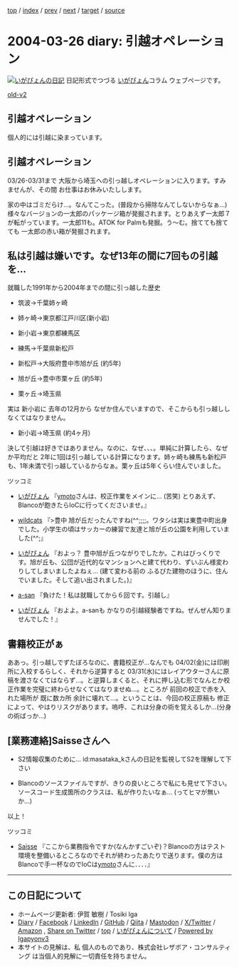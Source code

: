 [top](../index.html) 
 / [index](index.html) 
 / [prev](ig040325.html) 
 / [next](ig040327.html) 
 / [target](https://www.igapyon.jp/igapyon/diary/2004/ig040326.html) 
 / [source](https://github.com/igapyon/diary/blob/master/2004/ig040326.src.md) 

2004-03-26 diary: 引越オペレーション
=====================================================================================================
[![いがぴょんの日記](https://www.igapyon.jp/igapyon/diary/images/iga202308_64.jpg "いがぴょん")](https://www.igapyon.jp/igapyon/diary/memo/memoigapyon.html) 日記形式でつづる [いがぴょん](https://www.igapyon.jp/igapyon/diary/memo/memoigapyon.html)コラム ウェブページです。

[old-v2](ig040326-orig.html)

## 引越オペレーション

個人的には引越に染まっています。


## 引越オペレーション

03/26-03/31まで 大阪から埼玉への引っ越しオペレーションに入ります。すみませんが、その間 お仕事はお休みいたしします。

家の中はゴミだらけ…。なんてこった。(普段から掃除なんてしないからなぁ…) 様々なバージョンの一太郎のパッケージ箱が発掘されます。とりあえず一太郎７が転がっています。一太郎11も。ATOK for Palmも発掘。う～む。捨てても捨てても 一太郎の赤い箱が発掘されます。

## 私は引越は嫌いです。なぜ13年の間に7回もの引越を…

就職した1991年から2004年までの間に引っ越した歴史

* 筑波→千葉姉ヶ崎
  
* 姉ヶ崎→東京都江戸川区(新小岩)
  
* 新小岩→東京都練馬区
  
* 練馬→千葉県新松戸
  
* 新松戸→大阪府豊中市旭が丘 (約5年)
  
* 旭が丘→豊中市栗ヶ丘 (約5年)
  
* 栗ヶ丘→埼玉県

実は 新小岩に 去年の12月から なぜか住んでいますので、そこからも引っ越ししなくてはなりません。

* 新小岩→埼玉県 (約4ヶ月)

決して引越は好きではありません。なのに、なぜ、、、。単純に計算したら、なぜか平均だと 2年に1回は引っ越している計算になります。姉ヶ崎も練馬も新松戸も、1年未満で引っ越しているからなぁ。栗ヶ丘は5年くらい住んでいました。

ツッコミ

* [いがぴょん](https://www.igapyon.jp/igapyon/diary/memo/memoigapyon.html) 『[ymoto](http://d.hatena.ne.jp/ymoto/)さんは、校正作業をメインに… (苦笑) とりあえず、Blancoが飽きたらIoCに行ってくださいませ。』
  
* [wildcats](http://d.hatena.ne.jp/wildcats/) 『>豊中 旭が丘だったんですね(^^;;;;。ワタシは実は東豊中町出身でした。小学生の頃はサッカーの練習で友達と旭が丘の公園を利用していました(^^;』
  
* [いがぴょん](https://www.igapyon.jp/igapyon/diary/memo/memoigapyon.html) 『およっ？ 豊中旭が丘つながりでしたか。これはびっくりです。旭が丘も、公団が近代的なマンションへと建て代わり、ずいぶん様変わりしてしまいましたよねぇ…
  (建て変わる前の ふるびた建物のほうに、住んでいました。そして追い出されました。)』
  
* [a-san](http://d.hatena.ne.jp/a-san/) 『負けた！私は就職してから６回です。引越し』
  
* [いがぴょん](https://www.igapyon.jp/igapyon/diary/memo/memoigapyon.html) 『およよ。a-sanも かなりの引越経験者ですね。ぜんぜん知りませんでした！』

## 書籍校正がぁ

ああっ。引っ越しでずたぼろなのに、書籍校正が…なんでも 04/02(金)には印刷所に入校するらしく、それから逆算すると 03/31(水)にはレイアウターさんに原稿を渡さなくてはならず…。と逆算しまくると、それに押し込む形でなんとか校正作業を完璧に終わらせなくてはなりませぬ…。ところが 前回の校正で赤を入れた場所が 既に数カ所 余計に壊れて…。ということは、今回の校正原稿も 修正によって、やはりリスクがあります。嗚呼、これは分身の術を覚えるしか…(分身の術ばっか…)

## [業務連絡]Saisseさんへ

* S2情報収集のために… id:masataka_kさんの日記を監視してS2を理解して下さい
  
* Blancoのソースファイルですが、きりの良いところで私にも見せて下さい。ソースコード生成箇所のクラスは、私が作りたいなぁ…
  (ってヒマが無いか…)

以上！

ツッコミ

* [Saisse](http://www.saisse.jp/pukiwiki/pukiwiki.php?Saisse) 『ここから業務指令ですか(なんかすごいぞ)？Blancoの方はテスト環境を整備いるところなのでそれが終わったあたりで送ります。僕の方はBlancoで手一杯なのでIoCは[ymoto](http://d.hatena.ne.jp/ymoto/)さんに．．．．』


----------------------------------------------------------------------------------------------------

## この日記について

* ホームページ更新者: 伊賀 敏樹 / Tosiki Iga
* [Diary](https://www.igapyon.jp/igapyon/diary/) / [Facebook](https://www.facebook.com/igapyon) / [LinkedIn](https://www.linkedin.com/in/toshikiiga) / [GitHub](https://github.com/igapyon) / [Qiita](https://qiita.com/igapyon) / [Mastodon](https://social.vivaldi.net/@igapyon) / [X/Twitter](https://twitter.com/ToshikiIga) / [Amazon](https://www.amazon.co.jp/%E4%BC%8A%E8%B3%80-%E6%95%8F%E6%A8%B9/e/B004LTQWCQ) ,
[Share on Twitter](https://twitter.com/intent/tweet?hashtags=igapyon%2Cdiary%2C%E3%81%84%E3%81%8C%E3%81%B4%E3%82%87%E3%82%93&text=%E5%BC%95%E8%B6%8A%E3%82%AA%E3%83%9A%E3%83%AC%E3%83%BC%E3%82%B7%E3%83%A7%E3%83%B3&url=https%3A%2F%2Fwww.igapyon.jp%2Figapyon%2Fdiary%2F2004%2Fig040326.html) / [top](../index.html) / [いがぴょんについて](https://www.igapyon.jp/igapyon/diary/memo/memoigapyon.html) / [Powered by Igapyonv3](https://github.com/igapyon/igapyonv3)
* 本サイトの見解は、私 個人のものであり、株式会社レザボア・コンサルティング は当個人的見解に一切責任を持ちません。 
